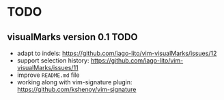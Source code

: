 # TODO

## visualMarks version 0.1 TODO

- adapt to indels: https://github.com/iago-lito/vim-visualMarks/issues/12
- support selection history: https://github.com/iago-lito/vim-visualMarks/issues/11
- improve `README.md` file
- working along with vim-signature plugin: https://github.com/kshenoy/vim-signature
